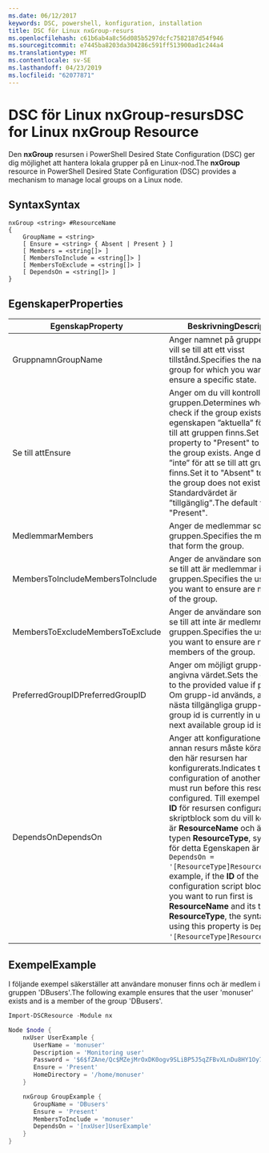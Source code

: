 ```yaml
---
ms.date: 06/12/2017
keywords: DSC, powershell, konfiguration, installation
title: DSC för Linux nxGroup-resurs
ms.openlocfilehash: c61b6ab4a8c56d085b5297dcfc7582187d54f946
ms.sourcegitcommit: e7445ba8203da304286c591ff513900ad1c244a4
ms.translationtype: MT
ms.contentlocale: sv-SE
ms.lasthandoff: 04/23/2019
ms.locfileid: "62077871"
---
```

# <a name="dsc-for-linux-nxgroup-resource"></a><span data-ttu-id="8483f-103">DSC för Linux nxGroup-resurs</span><span class="sxs-lookup"><span data-stu-id="8483f-103">DSC for Linux nxGroup Resource</span></span>

<span data-ttu-id="8483f-104">Den **nxGroup** resursen i PowerShell Desired State Configuration (DSC) ger dig möjlighet att hantera lokala grupper på en Linux-nod.</span><span class="sxs-lookup"><span data-stu-id="8483f-104">The **nxGroup** resource in PowerShell Desired State Configuration (DSC) provides a mechanism to manage local groups on a Linux node.</span></span>

## <a name="syntax"></a><span data-ttu-id="8483f-105">Syntax</span><span class="sxs-lookup"><span data-stu-id="8483f-105">Syntax</span></span>

```
nxGroup <string> #ResourceName
{
    GroupName = <string>
    [ Ensure = <string> { Absent | Present } ]
    [ Members = <string[]> ]
    [ MembersToInclude = <string[]> ]
    [ MembersToExclude = <string[]> ]
    [ DependsOn = <string[]> ]
}
```

## <a name="properties"></a><span data-ttu-id="8483f-106">Egenskaper</span><span class="sxs-lookup"><span data-stu-id="8483f-106">Properties</span></span>

|  <span data-ttu-id="8483f-107">Egenskap</span><span class="sxs-lookup"><span data-stu-id="8483f-107">Property</span></span> |  <span data-ttu-id="8483f-108">Beskrivning</span><span class="sxs-lookup"><span data-stu-id="8483f-108">Description</span></span> |
|---|---|
| <span data-ttu-id="8483f-109">Gruppnamn</span><span class="sxs-lookup"><span data-stu-id="8483f-109">GroupName</span></span>| <span data-ttu-id="8483f-110">Anger namnet på gruppen som du vill se till att ett visst tillstånd.</span><span class="sxs-lookup"><span data-stu-id="8483f-110">Specifies the name of the group for which you want to ensure a specific state.</span></span>|
| <span data-ttu-id="8483f-111">Se till att</span><span class="sxs-lookup"><span data-stu-id="8483f-111">Ensure</span></span>| <span data-ttu-id="8483f-112">Anger om du vill kontrollera om gruppen.</span><span class="sxs-lookup"><span data-stu-id="8483f-112">Determines whether to check if the group exists.</span></span> <span data-ttu-id="8483f-113">Ange egenskapen ”aktuella” för att se till att gruppen finns.</span><span class="sxs-lookup"><span data-stu-id="8483f-113">Set this property to "Present" to ensure the group exists.</span></span> <span data-ttu-id="8483f-114">Ange den till ”inte” för att se till att gruppen inte finns.</span><span class="sxs-lookup"><span data-stu-id="8483f-114">Set it to "Absent" to ensure the group does not exist.</span></span> <span data-ttu-id="8483f-115">Standardvärdet är ”tillgänglig”.</span><span class="sxs-lookup"><span data-stu-id="8483f-115">The default value is "Present".</span></span>|
| <span data-ttu-id="8483f-116">Medlemmar</span><span class="sxs-lookup"><span data-stu-id="8483f-116">Members</span></span>| <span data-ttu-id="8483f-117">Anger de medlemmar som utgör gruppen.</span><span class="sxs-lookup"><span data-stu-id="8483f-117">Specifies the members that form the group.</span></span>|
| <span data-ttu-id="8483f-118">MembersToInclude</span><span class="sxs-lookup"><span data-stu-id="8483f-118">MembersToInclude</span></span>| <span data-ttu-id="8483f-119">Anger de användare som du vill se till att är medlemmar i gruppen.</span><span class="sxs-lookup"><span data-stu-id="8483f-119">Specifies the users who you want to ensure are members of the group.</span></span>|
| <span data-ttu-id="8483f-120">MembersToExclude</span><span class="sxs-lookup"><span data-stu-id="8483f-120">MembersToExclude</span></span>| <span data-ttu-id="8483f-121">Anger de användare som du vill se till att inte är medlemmar i gruppen.</span><span class="sxs-lookup"><span data-stu-id="8483f-121">Specifies the users who you want to ensure are not members of the group.</span></span>|
| <span data-ttu-id="8483f-122">PreferredGroupID</span><span class="sxs-lookup"><span data-stu-id="8483f-122">PreferredGroupID</span></span>| <span data-ttu-id="8483f-123">Anger om möjligt grupp-id till det angivna värdet.</span><span class="sxs-lookup"><span data-stu-id="8483f-123">Sets the group id to the provided value if possible.</span></span> <span data-ttu-id="8483f-124">Om grupp-id används, används nästa tillgängliga grupp-id.</span><span class="sxs-lookup"><span data-stu-id="8483f-124">If the group id is currently in use, the next available group id is used.</span></span>|
| <span data-ttu-id="8483f-125">DependsOn</span><span class="sxs-lookup"><span data-stu-id="8483f-125">DependsOn</span></span> | <span data-ttu-id="8483f-126">Anger att konfigurationen av en annan resurs måste köras innan den här resursen har konfigurerats.</span><span class="sxs-lookup"><span data-stu-id="8483f-126">Indicates that the configuration of another resource must run before this resource is configured.</span></span> <span data-ttu-id="8483f-127">Till exempel om den **ID** för resursen configuration-skriptblock som du vill köra först är **ResourceName** och är av typen **ResourceType**, syntaxen för detta Egenskapen är `DependsOn = '[ResourceType]ResourceName'`.</span><span class="sxs-lookup"><span data-stu-id="8483f-127">For example, if the **ID** of the resource configuration script block that you want to run first is **ResourceName** and its type is **ResourceType**, the syntax for using this property is `DependsOn = '[ResourceType]ResourceName'`.</span></span>|

## <a name="example"></a><span data-ttu-id="8483f-128">Exempel</span><span class="sxs-lookup"><span data-stu-id="8483f-128">Example</span></span>

<span data-ttu-id="8483f-129">I följande exempel säkerställer att användare monuser finns och är medlem i gruppen 'DBusers'.</span><span class="sxs-lookup"><span data-stu-id="8483f-129">The following example ensures that the user 'monuser' exists and is a member of the group 'DBusers'.</span></span>

```powershell
Import-DSCResource -Module nx

Node $node {
    nxUser UserExample {
       UserName = 'monuser'
       Description = 'Monitoring user'
       Password = '$6$fZAne/Qc$MZejMrOxDK0ogv9SLiBP5J5qZFBvXLnDu8HY1Oy7ycX.Y3C7mGPUfeQy3A82ev3zIabhDQnj2ayeuGn02CqE/0'
       Ensure = 'Present'
       HomeDirectory = '/home/monuser'
    }

    nxGroup GroupExample {
       GroupName = 'DBusers'
       Ensure = 'Present'
       MembersToInclude = 'monuser'
       DependsOn = '[nxUser]UserExample'
    }
}
```